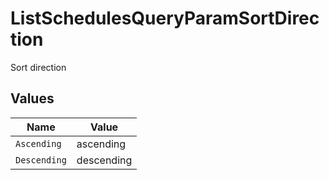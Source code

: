 # ListSchedulesQueryParamSortDirection

Sort direction


## Values

| Name         | Value        |
| ------------ | ------------ |
| `Ascending`  | ascending    |
| `Descending` | descending   |